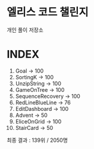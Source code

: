# 엘리스 코드 챌린지
개인 풀이 저장소

# INDEX
1. Goal -> 100
2. SortingK -> 100
3. UnzipString -> 100
4. GameOnTree -> 100
5. SequenceRecovery -> 100
6. RedLineBlueLine -> 76
7. EditDashboard -> 100
8. Advent -> 50
9. EliceOnGrid -> 100
10. StairCard -> 50

최종 결과 : 139위 / 2050명
